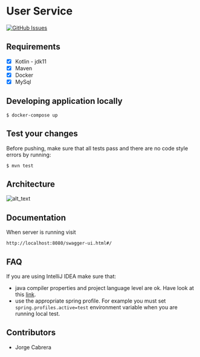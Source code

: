 # User Service
[![GitHub Issues](https://img.shields.io/github/issues/jorgejcabrera/users-service)](https://github.com/jorgejcabrera/users-service/issues)

## Requirements
- [X] Kotlin - jdk11
- [X] Maven
- [X] Docker
- [X] MySql

## Developing application locally
```
$ docker-compose up
```
## Test your changes
Before pushing, make sure that all tests pass and there are no code style errors by running:
```
$ mvn test
```
## Architecture
![alt_text](https://github.com/jorgejcabrera/users-service/blob/master/img/architecture.jpg)
## Documentation
When server is running visit
```
http://localhost:8080/swagger-ui.html#/
```
## FAQ
If you are using IntelliJ IDEA make sure that:
- java compiler properties and project language level are ok. Have look at this [link](https://stackoverflow.com/questions/52340914/intellij-cant-find-java-net-http-when-compiling-with-java-11/52342080).  
- use the appropriate spring profile. For example you must set `spring.profiles.active=test` environment variable when you are running local test.
## Contributors
- Jorge Cabrera